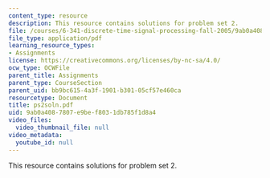 ```yaml
---
content_type: resource
description: This resource contains solutions for problem set 2.
file: /courses/6-341-discrete-time-signal-processing-fall-2005/9ab0a4087807e9bef8031db785f1d8a4_ps2soln.pdf
file_type: application/pdf
learning_resource_types:
- Assignments
license: https://creativecommons.org/licenses/by-nc-sa/4.0/
ocw_type: OCWFile
parent_title: Assignments
parent_type: CourseSection
parent_uid: bb9bc615-4a3f-1901-b301-05cf57e460ca
resourcetype: Document
title: ps2soln.pdf
uid: 9ab0a408-7807-e9be-f803-1db785f1d8a4
video_files:
  video_thumbnail_file: null
video_metadata:
  youtube_id: null
---
```

This resource contains solutions for problem set 2.